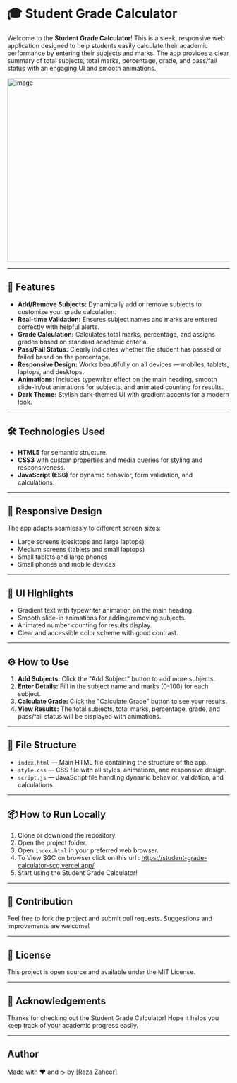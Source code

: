 # 🎓 Student Grade Calculator

Welcome to the **Student Grade Calculator**! This is a sleek, responsive web application designed to help students easily calculate their academic performance by entering their subjects and marks. The app provides a clear summary of total subjects, total marks, percentage, grade, and pass/fail status with an engaging UI and smooth animations.

<img width="937" height="416" alt="image" src="https://github.com/user-attachments/assets/54704cb9-cee1-49ea-946f-6455215a7dbf" />

---

## 🚀 Features

- **Add/Remove Subjects:** Dynamically add or remove subjects to customize your grade calculation.
- **Real-time Validation:** Ensures subject names and marks are entered correctly with helpful alerts.
- **Grade Calculation:** Calculates total marks, percentage, and assigns grades based on standard academic criteria.
- **Pass/Fail Status:** Clearly indicates whether the student has passed or failed based on the percentage.
- **Responsive Design:** Works beautifully on all devices — mobiles, tablets, laptops, and desktops.
- **Animations:** Includes typewriter effect on the main heading, smooth slide-in/out animations for subjects, and animated counting for results.
- **Dark Theme:** Stylish dark-themed UI with gradient accents for a modern look.

---

## 🛠️ Technologies Used

- **HTML5** for semantic structure.
- **CSS3** with custom properties and media queries for styling and responsiveness.
- **JavaScript (ES6)** for dynamic behavior, form validation, and calculations.

---

## 📱 Responsive Design

The app adapts seamlessly to different screen sizes:

- Large screens (desktops and large laptops)
- Medium screens (tablets and small laptops)
- Small tablets and large phones
- Small phones and mobile devices

---

## 🎨 UI Highlights

- Gradient text with typewriter animation on the main heading.
- Smooth slide-in animations for adding/removing subjects.
- Animated number counting for results display.
- Clear and accessible color scheme with good contrast.

---

## ⚙️ How to Use

1. **Add Subjects:** Click the "Add Subject" button to add more subjects.
2. **Enter Details:** Fill in the subject name and marks (0-100) for each subject.
3. **Calculate Grade:** Click the "Calculate Grade" button to see your results.
4. **View Results:** The total subjects, total marks, percentage, grade, and pass/fail status will be displayed with animations.

---

## 🧩 File Structure

- `index.html` — Main HTML file containing the structure of the app.
- `style.css` — CSS file with all styles, animations, and responsive design.
- `script.js` — JavaScript file handling dynamic behavior, validation, and calculations.

---

## 📦 How to Run Locally

1. Clone or download the repository.
2. Open the project folder.
3. Open `index.html` in your preferred web browser.
4. To View SGC on browser click on this url : https://student-grade-calculator-scg.vercel.app/
5. Start using the Student Grade Calculator!

---

## 🤝 Contribution

Feel free to fork the project and submit pull requests. Suggestions and improvements are welcome!

---

## 📄 License

This project is open source and available under the MIT License.

---

## 🙏 Acknowledgements

Thanks for checking out the Student Grade Calculator! Hope it helps you keep track of your academic progress easily.

---
## Author

Made with ❤️ and ☕ by [Raza Zaheer]
